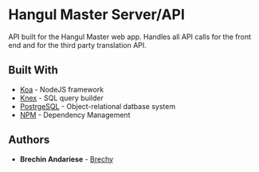 # Hangul Master Server/API

API built for the Hangul Master web app. Handles all API calls for the front end and for the third party translation API.

## Built With

- [Koa](https://koajs.com/) - NodeJS framework
- [Knex](https://maven.apache.org/) - SQL query builder
- [PostrgeSQL](https://www.postgresql.org/) - Object-relational datbase system
- [NPM](https://rometools.github.io/rome/) - Dependency Management

## Authors

- **Brechin Andariese** - [Brechy](https://github.com/Brechy)



